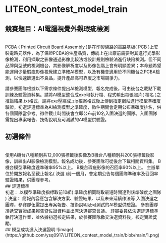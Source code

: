 # LITEON_contest_model_train
## 競賽題目：AI電腦視覺外觀瑕疵檢測
<br>
PCBA ( Printed Circuit Board Assembly )是在印製線路的電路基板( PCB )上安裝電路元器件，為了保證PCBA的生產品質，傳統上在出廠前需要對其進行光學影像檢測，利用擷取之影像通過影像比較法或設計規則檢驗法進行缺陷檢測。但不同品牌與型號的檢測機台，其影像解析度以及影像色階上會有明顯差異；本命題希望能運用少量瑕疵影像視覺建立準確AI模型，以及有機會適用於不同機台之PCBA檢測，以快速篩選出不良品，提升產品高可靠度之市場競爭力。

請參賽團隊根據以下需求條件提出AI檢測模型，報名完成後，可由後台之載點下載訓練及驗證資料集。請將AI模型整合成exe可執行檔、程式輸出每張照片( 檔名 )之推論結果.txt格式，請將exe壓縮成.zip檔案格式後上傳到指定網站進行模型準確度驗證。初選評選標準為AI檢測模型之準確度，徵件期間會定期公布準確度排名，供各個團隊當參考。徵件截止時間後會立即公布前10名入圍決選的團隊。入圍團隊需提出專案報告、技術說明及可測試的AI模型供驗證。
</br>
## 初選條件
<br>
使用A機台八種類別共12,000張標籤後影像及B機台八種類別共200張標籤後影像，訓練出AI影像檢測模型。報名成功後，參賽團隊可從後台下載相關資料集。
B機台模型準確度達準確率95%以上。
B機台瑕疵影像的召回率90%以上。
主辦單位於開放報名至截止報名( 決選 )前一個月，會定期公告每個團隊準確率及召回率驗證結果，供團隊參考。
</br>
## 評選標準
<br>
初選：
以模型準確度指標取前10組( 準確度相同時取最短時間達到該準確度之團隊 )
決選：
簡報內容應包含解決方案、驗證結果、以及未來延續作法等
入圍決選之團隊，參賽隊伍需提出專案報告、技術說明及可測試的AI模型供驗證。
參賽團隊須遞交實證成果報告暨佐證資料並出席決選審查會議。
評審委員依決選評選標準執行決選作業，並依據初選核定結果，於參賽團隊繳交決選資料後，核定實證獎勵。
</br>
## 模型成功進入決選證明
![image](https://github.com/ysq0917/LITEON_contest_model_train/blob/main/1.png)

